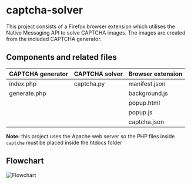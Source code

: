 # captcha-solver

This project consists of a Firefox browser extension which utilises the Native Messaging API to solve CAPTCHA images. The images are created from the included CAPTCHA generator.  

## Components and related files

| CAPTCHA generator | CAPTCHA solver | Browser extension  |
| ----------------- | -------------- | ------------------ |
| index.php         | captcha.py     | manifest.json      |
| generate.php      |                | background.js      |
|                   |                | popup.html         |
|                   |                | popup.js           |
|                   |                | captcha.json       |

**Note:** this project uses the Apache web server so the PHP files inside ```captcha``` must be placed inside the htdocs folder

## Flowchart

![Flowchart](https://i.imgur.com/X6ozgss.png)
